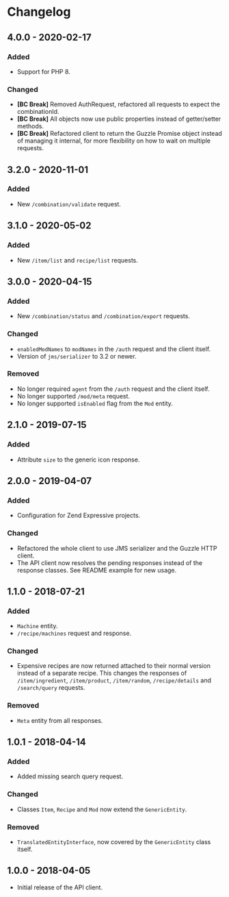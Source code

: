 # Changelog

## 4.0.0 - 2020-02-17

### Added

- Support for PHP 8.

### Changed

- **[BC Break]** Removed AuthRequest, refactored all requests to expect the combinationId.
- **[BC Break]** All objects now use public properties instead of getter/setter methods.
- **[BC Break]** Refactored client to return the Guzzle Promise object instead of managing it internal, for more flexibility on how to wait on multiple requests.

## 3.2.0 - 2020-11-01

### Added

- New `/combination/validate` request.

## 3.1.0 - 2020-05-02

### Added

- New `/item/list` and `recipe/list` requests.

## 3.0.0 - 2020-04-15

### Added

- New `/combination/status` and `/combination/export` requests.

### Changed

- `enabledModNames` to `modNames` in the `/auth` request and the client itself.
- Version of `jms/serializer` to 3.2 or newer. 

### Removed

- No longer required `agent` from the `/auth` request and the client itself.
- No longer supported `/mod/meta` request.
- No longer supported `isEnabled` flag from the `Mod` entity.

## 2.1.0 - 2019-07-15

### Added

- Attribute `size` to the generic icon response.

## 2.0.0 - 2019-04-07

### Added

- Configuration for Zend Expressive projects.

### Changed

- Refactored the whole client to use JMS serializer and the Guzzle HTTP client.
- The API client now resolves the pending responses instead of the response classes. See README example for new usage.

## 1.1.0 - 2018-07-21

### Added

- `Machine` entity.
- `/recipe/machines` request and response.

### Changed

- Expensive recipes are now returned attached to their normal version instead of a separate recipe. 
  This changes the responses of `/item/ingredient`, `/item/product`, `/item/random`, `/recipe/details` and 
  `/search/query` requests. 

### Removed

- `Meta` entity from all responses.

## 1.0.1 - 2018-04-14

### Added

- Added missing search query request.

### Changed

- Classes `Item`, `Recipe` and `Mod` now extend the `GenericEntity`.

### Removed

- `TranslatedEntityInterface`, now covered by the `GenericEntity` class itself.

## 1.0.0 - 2018-04-05

- Initial release of the API client.
